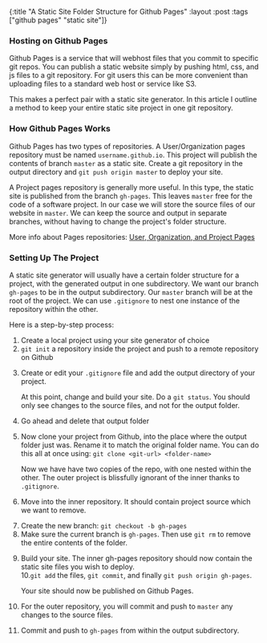 {:title "A Static Site Folder Structure for Github Pages"
 :layout :post
 :tags  ["github pages" "static site"]}

 <h3>Hosting on Github Pages</h3><p>Github Pages is a service that will webhost files that you commit to specific git repos. You can publish a static website simply by pushing html, css, and js files to a git repository. For git users this can be more convenient than uploading files to a standard web host or service like S3.</p><p>This makes a perfect pair with a static site generator. In this article I outline a method to keep your entire static site project in one git repository. </p><h3>How Github Pages Works</h3><p>Github Pages has two types of repositories. A User/Organization pages repository must be named <code>username.github.io</code>. This project will publish the contents of branch <code>master</code> as a static site. Create a git repository in the output directory and <code>git push origin master</code> to deploy your site.</p><p>A Project pages repository is generally more useful. In this type, the static site is published from the branch <code>gh-pages</code>. This leaves <code>master</code> free for the code of a software project. In our case we will store the source files of our website in <code>master</code>. We can keep the source and output in separate branches, without having to change the project's folder structure.</p><p>More info about Pages repositories: <a href="https://help.github.com/articles/user-organization-and-project-pages/">User, Organization, and Project Pages</a></p><h3>Setting Up The Project</h3><p>A static site generator will usually have a certain folder structure for a project, with the generated output in one subdirectory. We want our branch <code>gh-pages</code> to be in the output subdirectory. Our <code>master</code> branch will be at the root of the project. We can use <code>.gitignore</code> to nest one instance of the repository within the other.</p><p>Here is a step-by-step process:</p>
<ol>
  <li>Create a local project using your site generator of choice</li>
  <li><code>git init</code> a repository inside the project and push to a remote repository on Github</li>
  <li><p>Create or edit your <code>.gitignore</code> file and add the output directory of your project.</p><p>At this point, change and build your site. Do a <code>git status</code>. You should only see changes to the source files, and not for the output folder.</p></li>
  <li><p>Go ahead and delete that output folder</p></li>
  <li><p>Now clone your project from Github, into the place where the output folder just was. Rename it to match the original folder name. You can do this all at once using: <code>git clone &lt;git-url&gt; &lt;folder-name&gt;</code></p><p>Now we have have two copies of the repo, with one nested within the other. The outer project is blissfully ignorant of the inner thanks to <code>.gitignore</code>.</p></li>
  <li><p>Move into the inner repository. It should contain project source which we want to remove.</p></li>
  <li>Create the new branch: <code>git checkout -b gh-pages</code></li>
  <li>Make sure the current branch is <code>gh-pages</code>. Then use <code>git rm</code> to remove the entire contents of the folder.</li>
  <li><p>Build your site. The inner gh-pages repository should now contain the static site files you wish to deploy.<br/> 10.<code>git add</code> the files, <code>git commit</code>, and finally <code>git push origin gh-pages</code>.</p><p>Your site should now be published on Github Pages. </p></li>
  <li><p>For the outer repository, you will commit and push to <code>master</code> any changes to the source files.</p></li>
  <li>Commit and push to <code>gh-pages</code> from within the output subdirectory.</li>
</ol>
